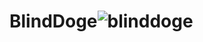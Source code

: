 # BlindDoge![blinddoge](https://user-images.githubusercontent.com/121312707/229456697-60b62aed-6aa3-4b4a-a41e-3f2c6fb2e8d4.png)
